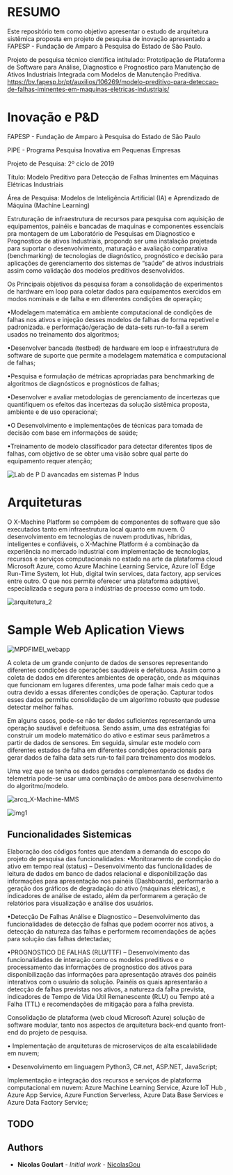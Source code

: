 # RESUMO
Este repositório tem como objetivo apresentar o estudo de arquitetura sistêmica proposta em projeto de pesquisa de inovação apresentado a FAPESP - Fundação de Amparo à Pesquisa do Estado de São Paulo.

Projeto de pesquisa técnico cientifica intitulado: Prototipação de Plataforma de Software para Análise, Diagnostico e Prognostico para Manutenção de Ativos Industriais Integrada com Modelos de Manutenção Preditiva.
https://bv.fapesp.br/pt/auxilios/106269/modelo-preditivo-para-deteccao-de-falhas-iminentes-em-maquinas-eletricas-industriais/



# Inovação e P&D
FAPESP - Fundação de Amparo à Pesquisa do Estado de São Paulo

PIPE - Programa Pesquisa Inovativa em Pequenas Empresas

Projeto de Pesquisa: 2º ciclo de 2019

Título: Modelo Preditivo para Detecção de Falhas Iminentes em Máquinas Elétricas Industriais

Área de Pesquisa: Modelos de Inteligência Artificial (IA) e Aprendizado de Máquina (Machine Learning)

Estruturação de infraestrutura de recursos para pesquisa com aquisição de equipamentos, painéis e bancadas de maquinas e componentes essenciais pra montagem de um Laboratório de Pesquisas em Diagnostico e Prognostico de ativos Industriais, propondo ser uma instalação projetada para suportar o desenvolvimento, maturação e avaliação comparativa (benchmarking) de tecnologias de diagnóstico, prognóstico e decisão para aplicações de gerenciamento dos sistemas de “saúde” de ativos industriais assim como  validação dos modelos preditivos desenvolvidos.

Os Principais objetivos da pesquisa foram a consolidação de experimentos de hardware em loop para coletar dados para equipamentos exercidos em modos nominais e de falha e em diferentes condições de operação;

•Modelagem matemática em ambiente computacional de condições de falhas nos ativos e injeção desses modelos de falhas de forma repetível e padronizada. e performação/geração de data-sets run-to-fail a serem usados no treinamento dos algoritmos;

•Desenvolver bancada (testbed) de hardware em loop e infraestrutura de software de suporte que permite a modelagem matemática e computacional de falhas;

•Pesquisa e formulação  de métricas apropriadas para benchmarking de algoritmos de diagnósticos e prognósticos de falhas;

•Desenvolver e avaliar metodologias de gerenciamento de incertezas que quantifiquem os efeitos das incertezas da solução sistêmica proposta, ambiente e de uso operacional;

•O Desenvolvimento e implementações de técnicas para tomada de decisão com base em informações de saúde;

•Treinamento de modelo classificador para detectar diferentes tipos de falhas, com objetivo de se obter uma visão sobre qual parte do equipamento requer atenção;

![Lab de P D avancadas em sistemas P Indus](https://user-images.githubusercontent.com/45576249/109039573-b3070900-76ab-11eb-88ba-a98ae675c83a.png)

# Arquiteturas
O X-Machine Platform se compõem de componentes de software que são executados tanto em infraestrutura local quanto em nuvem.
O desenvolvimento em tecnologias de nuvem produtivas, híbridas, inteligentes e confiáveis, o X-Machine Platform é a combinação da experiência no mercado industrial com implementação de tecnologias, recursos e serviços computacionais no estado na arte da plataforma cloud Microsoft Azure, como Azure Machine Learning Service, Azure IoT Edge Run-Time System, Iot Hub, digital twin services, data factory, app services entre outro. O que nos permite oferecer uma plataforma adaptável, especializada e segura para a indústrias de processo como um todo.

![arquitetura_2](https://user-images.githubusercontent.com/45576249/109039603-bb5f4400-76ab-11eb-9888-bdc4cc751b5b.png)




# Sample Web Aplication Views
![MPDFIMEI_webapp](https://user-images.githubusercontent.com/45576249/109039638-c619d900-76ab-11eb-9dd9-cbac6f797d92.png)


A coleta de um grande conjunto de dados de sensores representando diferentes condições de operações saudáveis e defeituosa. Assim como a coleta de dados em diferentes ambientes de operação, onde as máquinas que funcionam em lugares diferentes, uma pode falhar mais cedo que a outra devido a essas diferentes condições de operação. Capturar todos esses dados permitiu consolidação de um algoritmo robusto que pudesse detectar melhor falhas.
 
Em alguns casos, pode-se não ter dados suficientes representando uma operação saudável e defeituosa. Sendo assim, uma das estratégias foi construir um modelo matemático do ativo e estimar seus parâmetros a partir de dados de sensores. Em seguida, simular este modelo com diferentes estados de falha em diferentes condições operacionais para gerar dados de falha data sets run-to fail para treinamento dos modelos. 
 
Uma vez que se tenha os dados gerados complementando os dados de telemetria pode-se usar uma combinação de ambos para desenvolvimento do algoritmo/modelo. 

![arcq_X-Machine-MMS](https://user-images.githubusercontent.com/45576249/109039584-b69a9000-76ab-11eb-9b59-6b77ba3e467e.png)

![img1](https://user-images.githubusercontent.com/45576249/109576961-89971480-7ad3-11eb-893b-8f0a042f1908.png)

## Funcionalidades Sistemicas
Elaboração dos códigos fontes que atendam a demanda do escopo do projeto de pesquisa das funcionalidades:
•Monitoramento de condição do ativo em tempo real (status) – Desenvolvimento das funcionalidades de leitura de dados em banco de dados relacional e disponibilização das informações para apresentação nos painéis (Dashboards), performarão a geração dos gráficos de degradação do ativo (máquinas elétricas), e indicadores de análise de estado, além da performarem a geração de relatórios para visualização e análise dos usuários.

•Detecção De Falhas Análise e Diagnostico – Desenvolvimento das funcionalidades de detecção de falhas que podem ocorrer nos ativos, a detecção da natureza das falhas e performem recomendações de ações para solução das falhas detectadas;

•PROGNOSTICO DE FALHAS (RLU/TTF) – Desenvolvimento das funcionalidades de interação como os modelos preditivos e o processamento das informações de prognostico dos ativos para 
disponibilização das informações para apresentação através dos painéis interativos com o usuário da solução. Painéis os quais apresentarão a detecção de falhas previstas nos ativos, a natureza da falha prevista, indicadores de Tempo de Vida Útil Remanescente (RLU) ou Tempo até a Falha (TTL) e recomendações de mitigação para a falha prevista.

Consolidação de plataforma (web cloud Microsoft Azure) solução de software modular, tanto nos aspectos de arquitetura back-end quanto front-end do projeto de pesquisa.

•	Implementação de arquiteturas de microserviços de alta escalabilidade em nuvem;

•	Desenvolvimento em linguagem Python3, C#.net, ASP.NET, JavaScript;

Implementação e integração dos recursos e serviços de plataforma computacional em nuvem: Azure Machine Learning Service, Azure IoT Hub , Azure App Service, Azure Function Serverless, Azure Data Base Services e Azure Data Factory Service;


## TODO


## Authors

* **Nicolas Goulart** - *Initial work* - [NicolasGou](https://github.com/nicolasgou)
